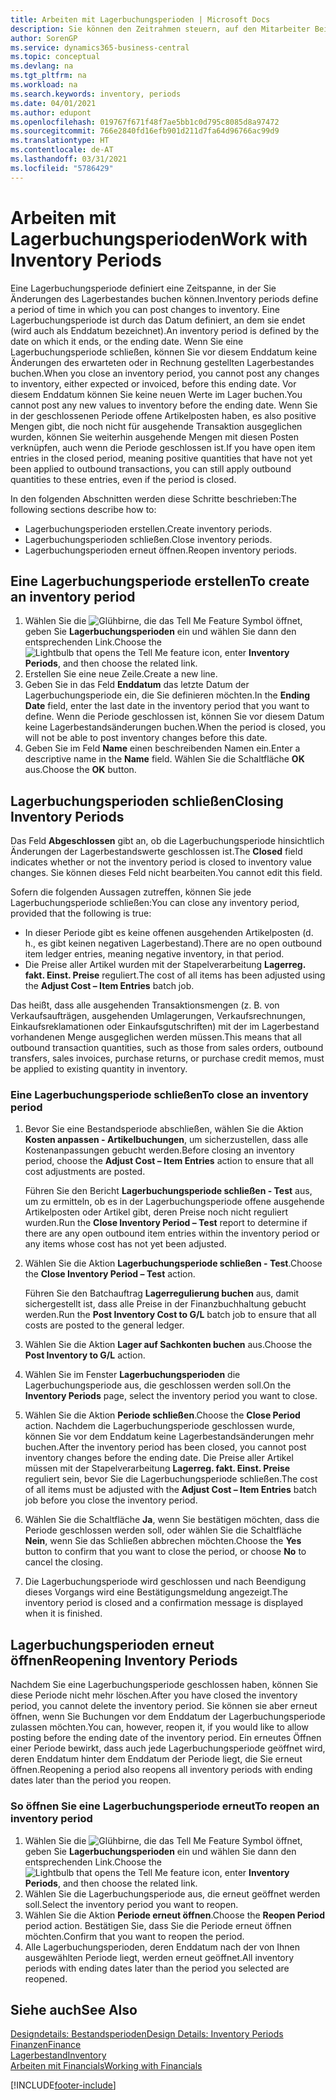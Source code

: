 ```yaml
---
title: Arbeiten mit Lagerbuchungsperioden | Microsoft Docs
description: Sie können den Zeitrahmen steuern, auf den Mitarbeiter Beitragsänderungen des Lagerbestandes buchen können, indem Sie Lagerbuchungsperioden definieren.
author: SorenGP
ms.service: dynamics365-business-central
ms.topic: conceptual
ms.devlang: na
ms.tgt_pltfrm: na
ms.workload: na
ms.search.keywords: inventory, periods
ms.date: 04/01/2021
ms.author: edupont
ms.openlocfilehash: 019767f671f48f7ae5bb1c0d795c8085d8a97472
ms.sourcegitcommit: 766e2840fd16efb901d211d7fa64d96766ac99d9
ms.translationtype: HT
ms.contentlocale: de-AT
ms.lasthandoff: 03/31/2021
ms.locfileid: "5786429"
---
```

# <a name="work-with-inventory-periods"></a><span data-ttu-id="2af3c-103">Arbeiten mit Lagerbuchungsperioden</span><span class="sxs-lookup"><span data-stu-id="2af3c-103">Work with Inventory Periods</span></span>
<span data-ttu-id="2af3c-104">Eine Lagerbuchungsperiode definiert eine Zeitspanne, in der Sie Änderungen des Lagerbestandes buchen können.</span><span class="sxs-lookup"><span data-stu-id="2af3c-104">Inventory periods define a period of time in which you can post changes to inventory.</span></span> <span data-ttu-id="2af3c-105">Eine Lagerbuchungsperiode ist durch das Datum definiert, an dem sie endet (wird auch als Enddatum bezeichnet).</span><span class="sxs-lookup"><span data-stu-id="2af3c-105">An inventory period is defined by the date on which it ends, or the ending date.</span></span> <span data-ttu-id="2af3c-106">Wenn Sie eine Lagerbuchungsperiode schließen, können Sie vor diesem Enddatum keine Änderungen des erwarteten oder in Rechnung gestellten Lagerbestandes buchen.</span><span class="sxs-lookup"><span data-stu-id="2af3c-106">When you close an inventory period, you cannot post any changes to inventory, either expected or invoiced, before this ending date.</span></span> <span data-ttu-id="2af3c-107">Vor diesem Enddatum können Sie keine neuen Werte im Lager buchen.</span><span class="sxs-lookup"><span data-stu-id="2af3c-107">You cannot post any new values to inventory before the ending date.</span></span> <span data-ttu-id="2af3c-108">Wenn Sie in der geschlossenen Periode offene Artikelposten haben, es also positive Mengen gibt, die noch nicht für ausgehende Transaktion ausgeglichen wurden, können Sie weiterhin ausgehende Mengen mit diesen Posten verknüpfen, auch wenn die Periode geschlossen ist.</span><span class="sxs-lookup"><span data-stu-id="2af3c-108">If you have open item entries in the closed period, meaning positive quantities that have not yet been applied to outbound transactions, you can still apply outbound quantities to these entries, even if the period is closed.</span></span>  

<span data-ttu-id="2af3c-109">In den folgenden Abschnitten werden diese Schritte beschrieben:</span><span class="sxs-lookup"><span data-stu-id="2af3c-109">The following sections describe how to:</span></span>

* <span data-ttu-id="2af3c-110">Lagerbuchungsperioden erstellen.</span><span class="sxs-lookup"><span data-stu-id="2af3c-110">Create inventory periods.</span></span>  
* <span data-ttu-id="2af3c-111">Lagerbuchungsperioden schließen.</span><span class="sxs-lookup"><span data-stu-id="2af3c-111">Close inventory periods.</span></span>  
* <span data-ttu-id="2af3c-112">Lagerbuchungsperioden erneut öffnen.</span><span class="sxs-lookup"><span data-stu-id="2af3c-112">Reopen inventory periods.</span></span>  

## <a name="to-create-an-inventory-period"></a><span data-ttu-id="2af3c-113">Eine Lagerbuchungsperiode erstellen</span><span class="sxs-lookup"><span data-stu-id="2af3c-113">To create an inventory period</span></span>  
1. <span data-ttu-id="2af3c-114">Wählen Sie die ![Glühbirne, die das Tell Me Feature](media/ui-search/search_small.png "Tell Me-Funktion") Symbol öffnet, geben Sie **Lagerbuchungsperioden** ein und wählen Sie dann den entsprechenden Link.</span><span class="sxs-lookup"><span data-stu-id="2af3c-114">Choose the ![Lightbulb that opens the Tell Me feature](media/ui-search/search_small.png "Tell me what you want to do") icon, enter **Inventory Periods**, and then choose the related link.</span></span>  
2. <span data-ttu-id="2af3c-115">Erstellen Sie eine neue Zeile.</span><span class="sxs-lookup"><span data-stu-id="2af3c-115">Create a new line.</span></span>  
3. <span data-ttu-id="2af3c-116">Geben Sie in das Feld **Enddatum** das letzte Datum der Lagerbuchungsperiode ein, die Sie definieren möchten.</span><span class="sxs-lookup"><span data-stu-id="2af3c-116">In the **Ending Date** field, enter the last date in the inventory period that you want to define.</span></span> <span data-ttu-id="2af3c-117">Wenn die Periode geschlossen ist, können Sie vor diesem Datum keine Lagerbestandsänderungen buchen.</span><span class="sxs-lookup"><span data-stu-id="2af3c-117">When the period is closed, you will not be able to post inventory changes before this date.</span></span>  
4. <span data-ttu-id="2af3c-118">Geben Sie im Feld **Name** einen beschreibenden Namen ein.</span><span class="sxs-lookup"><span data-stu-id="2af3c-118">Enter a descriptive name in the **Name** field.</span></span> <span data-ttu-id="2af3c-119">Wählen Sie die Schaltfläche **OK** aus.</span><span class="sxs-lookup"><span data-stu-id="2af3c-119">Choose the **OK** button.</span></span>  

## <a name="closing-inventory-periods"></a><span data-ttu-id="2af3c-120">Lagerbuchungsperioden schließen</span><span class="sxs-lookup"><span data-stu-id="2af3c-120">Closing Inventory Periods</span></span>  
<span data-ttu-id="2af3c-121">Das Feld **Abgeschlossen** gibt an, ob die Lagerbuchungsperiode hinsichtlich Änderungen der Lagerbestandswerte geschlossen ist.</span><span class="sxs-lookup"><span data-stu-id="2af3c-121">The **Closed** field indicates whether or not the inventory period is closed to inventory value changes.</span></span> <span data-ttu-id="2af3c-122">Sie können dieses Feld nicht bearbeiten.</span><span class="sxs-lookup"><span data-stu-id="2af3c-122">You cannot edit this field.</span></span>  

<span data-ttu-id="2af3c-123">Sofern die folgenden Aussagen zutreffen, können Sie jede Lagerbuchungsperiode schließen:</span><span class="sxs-lookup"><span data-stu-id="2af3c-123">You can close any inventory period, provided that the following is true:</span></span>  

* <span data-ttu-id="2af3c-124">In dieser Periode gibt es keine offenen ausgehenden Artikelposten (d. h., es gibt keinen negativen Lagerbestand).</span><span class="sxs-lookup"><span data-stu-id="2af3c-124">There are no open outbound item ledger entries, meaning negative inventory, in that period.</span></span>  
* <span data-ttu-id="2af3c-125">Die Preise aller Artikel wurden mit der Stapelverarbeitung **Lagerreg. fakt. Einst. Preise** reguliert.</span><span class="sxs-lookup"><span data-stu-id="2af3c-125">The cost of all items has been adjusted using the **Adjust Cost – Item Entries** batch job.</span></span>  

<span data-ttu-id="2af3c-126">Das heißt, dass alle ausgehenden Transaktionsmengen (z. B. von Verkaufsaufträgen, ausgehenden Umlagerungen, Verkaufsrechnungen, Einkaufsreklamationen oder Einkaufsgutschriften) mit der im Lagerbestand vorhandenen Menge ausgeglichen werden müssen.</span><span class="sxs-lookup"><span data-stu-id="2af3c-126">This means that all outbound transaction quantities, such as those from sales orders, outbound transfers, sales invoices, purchase returns, or purchase credit memos, must be applied to existing quantity in inventory.</span></span>  

### <a name="to-close-an-inventory-period"></a><span data-ttu-id="2af3c-127">Eine Lagerbuchungsperiode schließen</span><span class="sxs-lookup"><span data-stu-id="2af3c-127">To close an inventory period</span></span>  
1. <span data-ttu-id="2af3c-128">Bevor Sie eine Bestandsperiode abschließen, wählen Sie die Aktion **Kosten anpassen - Artikelbuchungen**, um sicherzustellen, dass alle Kostenanpassungen gebucht werden.</span><span class="sxs-lookup"><span data-stu-id="2af3c-128">Before closing an inventory period, choose the **Adjust Cost – Item Entries** action to ensure that all cost adjustments are posted.</span></span>

     <span data-ttu-id="2af3c-129">Führen Sie den Bericht **Lagerbuchungsperiode schließen - Test** aus, um zu ermitteln, ob es in der Lagerbuchungsperiode offene ausgehende Artikelposten oder Artikel gibt, deren Preise noch nicht reguliert wurden.</span><span class="sxs-lookup"><span data-stu-id="2af3c-129">Run the **Close Inventory Period – Test** report to determine if there are any open outbound item entries within the inventory period or any items whose cost has not yet been adjusted.</span></span>  
2. <span data-ttu-id="2af3c-130">Wählen Sie die Aktion **Lagerbuchungsperiode schließen - Test**.</span><span class="sxs-lookup"><span data-stu-id="2af3c-130">Choose the **Close Inventory Period – Test** action.</span></span>  

     <span data-ttu-id="2af3c-131">Führen Sie den Batchauftrag **Lagerregulierung buchen** aus, damit sichergestellt ist, dass alle Preise in der Finanzbuchhaltung gebucht werden.</span><span class="sxs-lookup"><span data-stu-id="2af3c-131">Run the **Post Inventory Cost to G/L** batch job to ensure that all costs are posted to the general ledger.</span></span>  
3. <span data-ttu-id="2af3c-132">Wählen Sie die Aktion **Lager auf Sachkonten buchen** aus.</span><span class="sxs-lookup"><span data-stu-id="2af3c-132">Choose the **Post Inventory to G/L** action.</span></span>  
4. <span data-ttu-id="2af3c-133">Wählen Sie im Fenster  **Lagerbuchungsperioden** die Lagerbuchungsperiode aus, die geschlossen werden soll.</span><span class="sxs-lookup"><span data-stu-id="2af3c-133">On the **Inventory Periods** page, select the inventory period you want to close.</span></span>  
5. <span data-ttu-id="2af3c-134">Wählen Sie die Aktion **Periode schließen**.</span><span class="sxs-lookup"><span data-stu-id="2af3c-134">Choose the **Close Period** action.</span></span> <span data-ttu-id="2af3c-135">Nachdem die Lagerbuchungsperiode geschlossen wurde, können Sie vor dem Enddatum keine Lagerbestandsänderungen mehr buchen.</span><span class="sxs-lookup"><span data-stu-id="2af3c-135">After the inventory period has been closed, you cannot post inventory changes before the ending date.</span></span> <span data-ttu-id="2af3c-136">Die Preise aller Artikel müssen mit der Stapelverarbeitung **Lagerreg. fakt. Einst. Preise** reguliert sein, bevor Sie die Lagerbuchungsperiode schließen.</span><span class="sxs-lookup"><span data-stu-id="2af3c-136">The cost of all items must be adjusted with the **Adjust Cost – Item Entries** batch job before you close the inventory period.</span></span>  
6. <span data-ttu-id="2af3c-137">Wählen Sie die Schaltfläche **Ja**, wenn Sie bestätigen möchten, dass die Periode geschlossen werden soll, oder wählen Sie die Schaltfläche **Nein**, wenn Sie das Schließen abbrechen möchten.</span><span class="sxs-lookup"><span data-stu-id="2af3c-137">Choose the **Yes** button to confirm that you want to close the period, or choose **No** to cancel the closing.</span></span>  
7. <span data-ttu-id="2af3c-138">Die Lagerbuchungsperiode wird geschlossen und nach Beendigung dieses Vorgangs wird eine Bestätigungsmeldung angezeigt.</span><span class="sxs-lookup"><span data-stu-id="2af3c-138">The inventory period is closed and a confirmation message is displayed when it is finished.</span></span>  

## <a name="reopening-inventory-periods"></a><span data-ttu-id="2af3c-139">Lagerbuchungsperioden erneut öffnen</span><span class="sxs-lookup"><span data-stu-id="2af3c-139">Reopening Inventory Periods</span></span>  
<span data-ttu-id="2af3c-140">Nachdem Sie eine Lagerbuchungsperiode geschlossen haben, können Sie diese Periode nicht mehr löschen.</span><span class="sxs-lookup"><span data-stu-id="2af3c-140">After you have closed the inventory period, you cannot delete the inventory period.</span></span> <span data-ttu-id="2af3c-141">Sie können sie aber erneut öffnen, wenn Sie Buchungen vor dem Enddatum der Lagerbuchungsperiode zulassen möchten.</span><span class="sxs-lookup"><span data-stu-id="2af3c-141">You can, however, reopen it, if you would like to allow posting before the ending date of the inventory period.</span></span> <span data-ttu-id="2af3c-142">Ein erneutes Öffnen einer Periode bewirkt, dass auch jede Lagerbuchungsperiode geöffnet wird, deren Enddatum hinter dem Enddatum der Periode liegt, die Sie erneut öffnen.</span><span class="sxs-lookup"><span data-stu-id="2af3c-142">Reopening a period also reopens all inventory periods with ending dates later than the period you reopen.</span></span>  

### <a name="to-reopen-an-inventory-period"></a><span data-ttu-id="2af3c-143">So öffnen Sie eine Lagerbuchungsperiode erneut</span><span class="sxs-lookup"><span data-stu-id="2af3c-143">To reopen an inventory period</span></span>  
1. <span data-ttu-id="2af3c-144">Wählen Sie die ![Glühbirne, die das Tell Me Feature](media/ui-search/search_small.png "Tell Me-Funktion") Symbol öffnet, geben Sie **Lagerbuchungsperioden** ein und wählen Sie dann den entsprechenden Link.</span><span class="sxs-lookup"><span data-stu-id="2af3c-144">Choose the ![Lightbulb that opens the Tell Me feature](media/ui-search/search_small.png "Tell me what you want to do") icon, enter **Inventory Periods**, and then choose the related link.</span></span>  
2. <span data-ttu-id="2af3c-145">Wählen Sie die Lagerbuchungsperiode aus, die erneut geöffnet werden soll.</span><span class="sxs-lookup"><span data-stu-id="2af3c-145">Select the inventory period you want to reopen.</span></span>  
3. <span data-ttu-id="2af3c-146">Wählen Sie die Aktion **Periode erneut öffnen**.</span><span class="sxs-lookup"><span data-stu-id="2af3c-146">Choose the **Reopen Period** period action.</span></span> <span data-ttu-id="2af3c-147">Bestätigen Sie, dass Sie die Periode erneut öffnen möchten.</span><span class="sxs-lookup"><span data-stu-id="2af3c-147">Confirm that you want to reopen the period.</span></span>  
4. <span data-ttu-id="2af3c-148">Alle Lagerbuchungsperioden, deren Enddatum nach der von Ihnen ausgewählten Periode liegt, werden erneut geöffnet.</span><span class="sxs-lookup"><span data-stu-id="2af3c-148">All inventory periods with ending dates later than the period you selected are reopened.</span></span>  

## <a name="see-also"></a><span data-ttu-id="2af3c-149">Siehe auch</span><span class="sxs-lookup"><span data-stu-id="2af3c-149">See Also</span></span>  
[<span data-ttu-id="2af3c-150">Designdetails: Bestandsperioden</span><span class="sxs-lookup"><span data-stu-id="2af3c-150">Design Details: Inventory Periods</span></span>](design-details-inventory-periods.md)  
[<span data-ttu-id="2af3c-151">Finanzen</span><span class="sxs-lookup"><span data-stu-id="2af3c-151">Finance</span></span>](finance.md)  
[<span data-ttu-id="2af3c-152">Lagerbestand</span><span class="sxs-lookup"><span data-stu-id="2af3c-152">Inventory</span></span>](inventory-manage-inventory.md)  
[<span data-ttu-id="2af3c-153">Arbeiten mit Financials</span><span class="sxs-lookup"><span data-stu-id="2af3c-153">Working with Financials</span></span>](ui-work-product.md)


[!INCLUDE[footer-include](includes/footer-banner.md)]